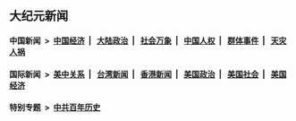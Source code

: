 ## 大纪元新闻

#### 中国新闻 &nbsp;>&nbsp; [中国经济](indexes/ncid283/README.md?07170445) &nbsp;| &nbsp; [大陆政治](indexes/ncid277/README.md?07170445) &nbsp;| &nbsp; [社会万象](indexes/ncid282/README.md?07170445) &nbsp;| &nbsp; [中国人权](indexes/ncid278/README.md?07170445) &nbsp;| &nbsp; [群体事件](indexes/ncid279/README.md?07170445) &nbsp;| &nbsp; [天灾人祸](indexes/ncid280/README.md?07170445)

#### 国际新闻 &nbsp;>&nbsp; [美中关系](indexes/nf1412576/README.md?07170445) &nbsp;| &nbsp; [台湾新闻](indexes/ncid1349361/README.md?07170445) &nbsp;| &nbsp; [香港新闻](indexes/ncid1349362/README.md?07170445) &nbsp;| &nbsp; [美国政治](indexes/ncid1078159/README.md?07170445) &nbsp;| &nbsp; [美国社会](indexes/ncid1078160/README.md?07170445) &nbsp;| &nbsp; [美国经济](indexes/ncid1078158/README.md?07170445)

#### 特别专题 &nbsp;>&nbsp; [中共百年历史](https://github.com/epoch-news/epoch-special/blob/master/README.md?07170445)  
